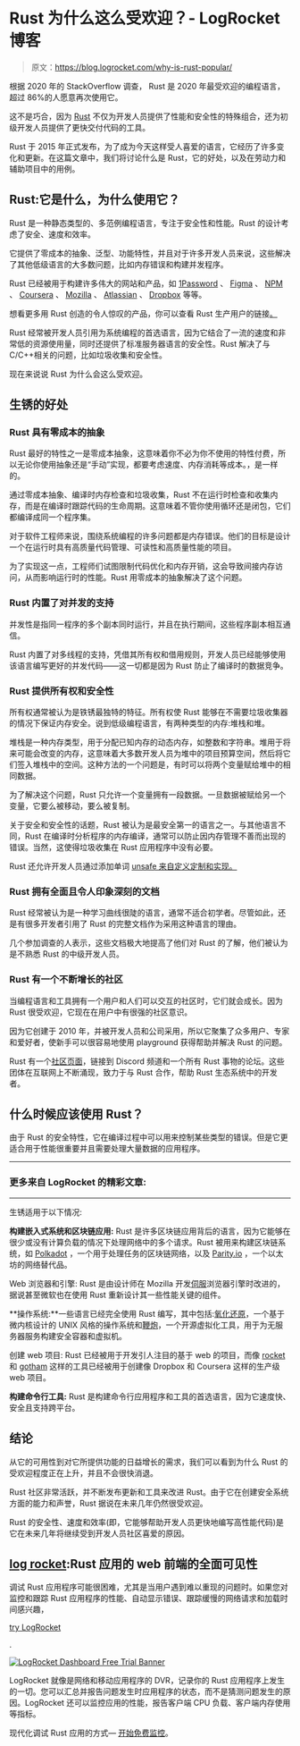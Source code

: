 # Rust 为什么这么受欢迎？- LogRocket 博客

> 原文：<https://blog.logrocket.com/why-is-rust-popular/>

根据 2020 年的 StackOverflow 调查， Rust 是 2020 年最受欢迎的编程语言，超过 86%的人愿意再次使用它。

这不是巧合，因为 [Rust](https://www.rust-lang.org/) 不仅为开发人员提供了性能和安全性的特殊组合，还为初级开发人员提供了更快交付代码的工具。

Rust 于 2015 年正式发布，为了成为今天这样受人喜爱的语言，它经历了许多变化和更新。在这篇文章中，我们将讨论什么是 Rust，它的好处，以及在劳动力和辅助项目中的用例。

## Rust:它是什么，为什么使用它？

Rust 是一种静态类型的、多范例编程语言，专注于安全性和性能。Rust 的设计考虑了安全、速度和效率。

它提供了零成本的抽象、泛型、功能特性，并且对于许多开发人员来说，这些解决了其他低级语言的大多数问题，比如内存错误和构建并发程序。

Rust 已经被用于构建许多伟大的网站和产品，如 [1Password](https://1password.com/) 、 [Figma](https://blog.figma.com/rust-in-production-at-figma-e10a0ec31929) 、 [NPM](http://www.npmjs.com/) 、 [Coursera](https://medium.com/coursera-engineering/rust-docker-in-production-coursera-f7841d88e6ed) 、 [Mozilla](https://www.mozilla.org/en-US/) 、 [Atlassian](https://www.atlassian.com/) 、 [Dropbox](http://www.wired.com/2016/03/epic-story-dropboxs-exodus-amazon-cloud-empire/) 等等。

想看更多用 Rust 创造的令人惊叹的产品，你可以查看 Rust 生产用户的链接[。](https://www.rust-lang.org/production/users)

Rust 经常被开发人员引用为系统编程的首选语言，因为它结合了一流的速度和非常低的资源使用量，同时还提供了标准服务器语言的安全性。Rust 解决了与 C/C++相关的问题，比如垃圾收集和安全性。

现在来说说 Rust 为什么会这么受欢迎。

## 生锈的好处

### Rust 具有零成本的抽象

Rust 最好的特性之一是零成本抽象，这意味着你不必为你不使用的特性付费，所以无论你使用抽象还是“手动”实现，都要考虑速度、内存消耗等成本。，是一样的。

通过零成本抽象、编译时内存检查和垃圾收集，Rust 不在运行时检查和收集内存，而是在编译时跟踪代码的生命周期。这意味着不管你使用循环还是闭包，它们都编译成同一个程序集。

对于软件工程师来说，围绕系统编程的许多问题都是内存错误。他们的目标是设计一个在运行时具有高质量代码管理、可读性和高质量性能的项目。

为了实现这一点，工程师们试图限制代码优化和内存开销，这会导致间接内存访问，从而影响运行时的性能。Rust 用零成本的抽象解决了这个问题。

### Rust 内置了对并发的支持

并发性是指同一程序的多个副本同时运行，并且在执行期间，这些程序副本相互通信。

Rust 内置了对多线程的支持，凭借其所有权和借用规则，开发人员已经能够使用该语言编写更好的并发代码——这一切都是因为 Rust 防止了编译时的数据竞争。

### Rust 提供所有权和安全性

所有权通常被认为是铁锈最独特的特征。所有权使 Rust 能够在不需要垃圾收集器的情况下保证内存安全。说到低级编程语言，有两种类型的内存:堆栈和堆。

堆栈是一种内存类型，用于分配已知内存的动态内存，如整数和字符串。堆用于将来可能会改变的内存，这意味着大多数开发人员为堆中的项目预算空间，然后将它们签入堆栈中的空间。这种方法的一个问题是，有时可以将两个变量赋给堆中的相同数据。

为了解决这个问题，Rust 只允许一个变量拥有一段数据。一旦数据被赋给另一个变量，它要么被移动，要么被复制。

关于安全和安全性的话题，Rust 被认为是最安全第一的语言之一。与其他语言不同，Rust 在编译时分析程序的内存编译，通常可以防止因内存管理不善而出现的错误。当然，这使得垃圾收集在 Rust 应用程序中没有必要。

Rust 还允许开发人员通过添加单词 [unsafe 来自定义定制和实现。](https://doc.rust-lang.org/book/ch19-01-unsafe-rust.html)

### Rust 拥有全面且令人印象深刻的文档

Rust 经常被认为是一种学习曲线很陡的语言，通常不适合初学者。尽管如此，还是有很多开发者引用了 Rust 的完整文档作为采用这种语言的理由。

几个参加调查的人表示，这些文档极大地提高了他们对 Rust 的了解，他们被认为是不熟悉 Rust 的中级开发人员。

### Rust 有一个不断增长的社区

当编程语言和工具拥有一个用户和人们可以交互的社区时，它们就会成长。因为 Rust 很受欢迎，它现在在用户中有很强的社区意识。

因为它创建于 2010 年，并被开发人员和公司采用，所以它聚集了众多用户、专家和爱好者，使新手可以很容易地使用 playground 获得帮助并解决 Rust 的问题。

Rust 有一个[社区页面](https://www.rust-lang.org/community)，链接到 Discord 频道和一个所有 Rust 事物的论坛。这些团体在互联网上不断涌现，致力于与 Rust 合作，帮助 Rust 生态系统中的开发者。

## 什么时候应该使用 Rust？

由于 Rust 的安全特性，它在编译过程中可以用来控制某些类型的错误。但是它更适合用于性能很重要并且需要处理大量数据的应用程序。

* * *

### 更多来自 LogRocket 的精彩文章:

* * *

生锈适用于以下情况:

**构建嵌入式系统和区块链应用:** Rust 是许多区块链应用背后的语言，因为它能够在很少或没有计算负载的情况下处理网络中的多个请求。Rust 被用来构建区块链系统，如 [Polkadot](https://polkadot.network/) ，一个用于处理任务的区块链网络，以及 [Parity.io](https://www.parity.io/) ，一个以太坊的网络替代品。

Web 浏览器和引擎: Rust 是由设计师在 Mozilla 开发[伺服](https://servo.org/)浏览器引擎时改进的，据说甚至微软也在使用 Rust 重新设计其一些性能关键的组件。

**操作系统:**一些语言已经完全使用 Rust 编写，其中包括:[氧化还原](https://www.redox-os.org/)，一个基于微内核设计的 UNIX 风格的操作系统和[鞭炮](https://firecracker-microvm.github.io/)，一个开源虚拟化工具，用于为无服务器服务构建安全容器和虚拟机。

创建 web 项目: Rust 已经被用于开发引人注目的基于 web 的项目，而像 [rocket](https://rocket.rs/) 和 [gotham](https://gotham.rs/) 这样的工具已经被用于创建像 Dropbox 和 Coursera 这样的生产级 web 项目。

**构建命令行工具:** Rust 是构建命令行应用程序和工具的首选语言，因为它速度快、安全且支持跨平台。

## 结论

从它的可用性到对它所提供功能的日益增长的需求，我们可以看到为什么 Rust 的受欢迎程度正在上升，并且不会很快消退。

Rust 社区非常活跃，并不断发布更新和工具来改进 Rust。由于它在创建安全系统方面的能力和声誉，Rust 据说在未来几年仍然很受欢迎。

Rust 的安全性、速度和效率(即，它能够帮助开发人员更快地编写高性能代码)是它在未来几年将继续受到开发人员社区喜爱的原因。

## [log rocket](https://lp.logrocket.com/blg/rust-signup):Rust 应用的 web 前端的全面可见性

调试 Rust 应用程序可能很困难，尤其是当用户遇到难以重现的问题时。如果您对监控和跟踪 Rust 应用程序的性能、自动显示错误、跟踪缓慢的网络请求和加载时间感兴趣，

[try LogRocket](https://lp.logrocket.com/blg/rust-signup)

.

[![LogRocket Dashboard Free Trial Banner](img/d6f5a5dd739296c1dd7aab3d5e77eeb9.png)](https://lp.logrocket.com/blg/rust-signup)

LogRocket 就像是网络和移动应用程序的 DVR，记录你的 Rust 应用程序上发生的一切。您可以汇总并报告问题发生时应用程序的状态，而不是猜测问题发生的原因。LogRocket 还可以监控应用的性能，报告客户端 CPU 负载、客户端内存使用等指标。

现代化调试 Rust 应用的方式— [开始免费监控](https://lp.logrocket.com/blg/rust-signup)。